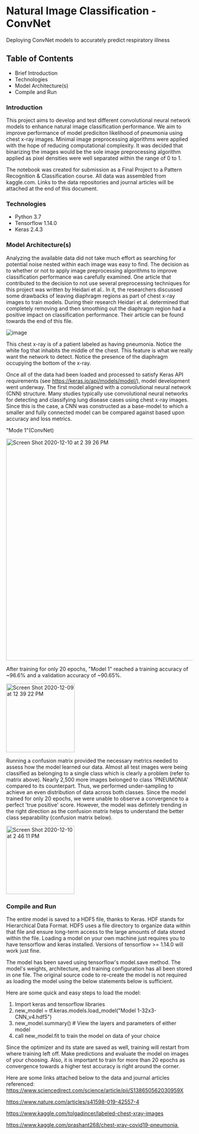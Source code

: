 # Natural Image Classification - ConvNet
Deploying ConvNet models to accurately predict respiratory illness

## Table of Contents 
- Brief Introduction
- Technologies
- Model Architecture(s)
- Compile and Run

### Introduction
This project aims to develop and test different convolutional neural network models to enhance natural image classification performance. We aim to improve performance of model prediciton likelihood of pneumonia using chest x-ray images. Minimal image preprocessing algorithms were applied with the hope of reducing computational complexity. It was decided that binarizing the images would be the sole image preprocessing algorithm applied as pixel densities were well separated within the range of 0 to 1. 

The notebook was created for submission as a Final Project to a Pattern Recognition & Classification course. All data was assembled from kaggle.com. Links to the data repositories and journal articles will be attached at the end of this document. 

### Technologies
- Python 3.7
- Tensorflow 1.14.0
- Keras 2.4.3

### Model Architecture(s)
Analyzing the available data did not take much effort as searching for potential noise nested within each image was easy to find. The decision as to whether or not to apply image preprocessing algorithms to improve classification performance was carefully examined. One article that contributed to the decision to not use several preprocessing techniques for this project was written by Heidari et al.. In it, the researchers discussed some drawbacks of leaving diaphragm regions as part of chest x-ray images to train models. During their research Heidari et al. determined that completely removing and then smoothing out the diaphragm region had a positive impact on classification performance. Their article can be found towards the end of this file. 

![image](https://user-images.githubusercontent.com/63656931/101534242-b95ad400-394b-11eb-974a-2d5cb521a890.png)

This chest x-ray is of a patient labeled as having pneumonia. Notice the white fog that inhabits the middle of the chest. This feature is what we really want the network to detect. Notice the presence of the diaphragm occupying the bottom of the x-ray.  

Once all of the data had been loaded and processed to satisfy Keras API requirements (see https://keras.io/api/models/model/), model development went underway. The first model aligned with a convolutional neural network (CNN) structure. Many studies typically use convolutional neural networks for detecting and classifying lung disease cases using chest x-ray images. Since this is the case, a CNN was constructed as a base-model to which a smaller and fully connected model can be compared against based upon accuracy and loss metrics.  

"Mode 1"(ConvNet)

<img width="598" alt="Screen Shot 2020-12-10 at 2 39 26 PM" src="https://user-images.githubusercontent.com/63656931/101821177-77ad6300-3adc-11eb-90cc-570405e932bb.png">

After training for only 20 epochs, "Model 1" reached a training accuracy of ~96.6% and a validation accuracy of ~90.65%. 

<img width="185" alt="Screen Shot 2020-12-09 at 12 39 22 PM" src="https://user-images.githubusercontent.com/63656931/101949177-089d4080-3ba8-11eb-97fd-6b1cdbab7090.png">

Running a confusion matrix provided the necessary metrics needed to assess how the model learned our data. Almost all test images were being classified as belonging to a single class which is clearly a problem (refer to matrix above). Nearly 2,500 more images belonged to class 'PNEUMONIA' compared to its counterpart. Thus, we performed under-sampling to achieve an even distribution of data across both classes. Since the model trained for only 20 epochs, we were unable to observe a convergence to a perfect 'true positive' score. However, the model was defintely trending in the right direction as the confusion matrix helps to understand the better class separability (confusion matrix below). 

<img width="184" alt="Screen Shot 2020-12-10 at 2 46 11 PM" src="https://user-images.githubusercontent.com/63656931/101821817-5731d880-3add-11eb-9e2c-58b568730a5f.png">

### Compile and Run

The entire model is saved to a HDF5 file, thanks to Keras. HDF stands for Hierarchical Data Format. HDF5 uses a file directory to organize data within that file and ensure long-term access to the large amounts of data stored within the file. Loading a model on your own machine just requires you to have tensorflow and keras installed. Versions of tensorflow >= 1.14.0 will work just fine. 

The model has been saved using tensorflow's model.save method. The model's weights, architecture, and training configuration has all been stored in one file. The original source code to re-create the model is not required as loading the model using the below statements below is sufficient.  

Here are some quick and easy steps to load the model:
1) Import keras and tensorflow libraries 
2) new_model = tf.keras.models.load_model("Model 1-32x3-CNN_v4.hdf5")
3) new_model.summary() # View the layers and parameters of either model
4) call new_model.fit to train the model on data of your choice

Since the optimizer and its state are saved as well, training will restart from where training left off. Make predictions and evaluate the model on images of your choosing. Also, it is important to train for more than 20 epochs as convergence towards a higher test accuracy is right around the corner.   

Here are some links attached below to the data and journal articles referenced:
https://www.sciencedirect.com/science/article/pii/S138650562030959X

https://www.nature.com/articles/s41598-019-42557-4

https://www.kaggle.com/tolgadincer/labeled-chest-xray-images

https://www.kaggle.com/prashant268/chest-xray-covid19-pneumonia 
